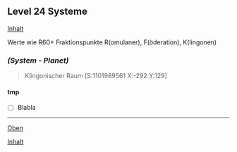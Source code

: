 ## Level 24 Systeme

[Inhalt](README.md#inhalt)

Werte wie R60+ Fraktionspunkte R(omulaner), F(öderation), K(lingonen)

### _**(System - Planet)**_
> Klingonischer Raum [S:1101989561 X:-292 Y:129]

#### tmp
- [ ] Blabla

---

[Oben](#level-24-systeme)

[Inhalt](README.md#inhalt)
